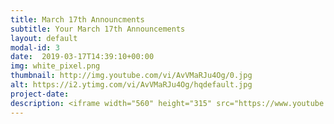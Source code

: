 ```yaml
---
title: March 17th Announcments
subtitle: Your March 17th Announcements
layout: default
modal-id: 3 
date:  2019-03-17T14:39:10+00:00
img: white_pixel.png
thumbnail: http://img.youtube.com/vi/AvVMaRJu4Og/0.jpg
alt: https://i2.ytimg.com/vi/AvVMaRJu4Og/hqdefault.jpg
project-date: 
description: <iframe width="560" height="315" src="https://www.youtube.com/embed/AvVMaRJu4Og" frameborder="0" allowfullscreen></iframe> 
---
```

